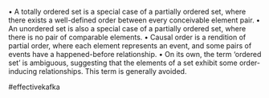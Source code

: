 • A totally ordered set is a special case of a partially ordered set, where there exists a well-defined order between every conceivable element pair. 
• An unordered set is also a special case of a partially ordered set, where there is no pair of comparable elements. 
• Causal order is a rendition of partial order, where each element represents an event, and some pairs of events have a happened-before relationship. 
• On its own, the term ‘ordered set’ is ambiguous, suggesting that the elements of a set exhibit some order-inducing relationships. This term is generally avoided.

#effectivekafka